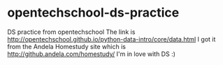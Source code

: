# opentechschool-ds-practice
DS practice from opentechschool 
The link is http://opentechschool.github.io/python-data-intro/core/data.html
I got it from the Andela Homestudy site which is http://github.andela.com/homestudy/
I'm in love with DS :)

